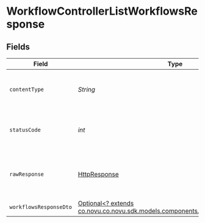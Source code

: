 # WorkflowControllerListWorkflowsResponse


## Fields

| Field                                                                                                                             | Type                                                                                                                              | Required                                                                                                                          | Description                                                                                                                       |
| --------------------------------------------------------------------------------------------------------------------------------- | --------------------------------------------------------------------------------------------------------------------------------- | --------------------------------------------------------------------------------------------------------------------------------- | --------------------------------------------------------------------------------------------------------------------------------- |
| `contentType`                                                                                                                     | *String*                                                                                                                          | :heavy_check_mark:                                                                                                                | HTTP response content type for this operation                                                                                     |
| `statusCode`                                                                                                                      | *int*                                                                                                                             | :heavy_check_mark:                                                                                                                | HTTP response status code for this operation                                                                                      |
| `rawResponse`                                                                                                                     | [HttpResponse<InputStream>](https://docs.oracle.com/en/java/javase/11/docs/api/java.net.http/java/net/http/HttpResponse.html)     | :heavy_check_mark:                                                                                                                | Raw HTTP response; suitable for custom response parsing                                                                           |
| `workflowsResponseDto`                                                                                                            | [Optional<? extends co.novu.co.novu.sdk.models.components.WorkflowsResponseDto>](../../models/components/WorkflowsResponseDto.md) | :heavy_minus_sign:                                                                                                                | Ok                                                                                                                                |